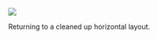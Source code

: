 ![](https://db-feed.s3.amazonaws.com/legacy/Screen_Shot_2017-04-11_at_2_35_48_PM-1491935778286.png)

Returning to a cleaned up horizontal layout.
